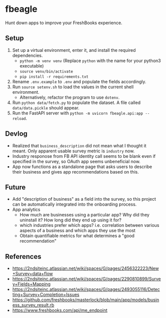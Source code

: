 # fbeagle

Hunt down apps to improve your FreshBooks experience.

## Setup

1. Set up a virtual environment, enter it, and install the required dependencies.
    - `python -m venv venv` (Replace `python` with the name for your python3 executable)
    - `source venv/bin/activate`
    - `pip install -r requirements.txt`
2. Rename `.env.example` to `.env` and populate the fields accordingly.
3. Run `source setenv.sh` to load the values in the current shell environment.
    - Alternatively, refactor the program to use `dotenv`.
4. Run `python data/fetch.py` to populate the dataset. A file called `data/data.pickle` should appear.
5. Run the FastAPI server with `python -m uvicorn fbeagle.api:app --reload`.

## Devlog

- Realized that `business_description` did not mean what I thought it meant. Only apparent usable survey metric is `industry` now.
- Industry responose from FB API identity call seems to be blank even if specified in the survey, so OAuth app seems unbeneficial now.
- App now functions as a standalone page that asks users to describe their business and gives app recommendations based on this.

## Future

- Add "description of business" as a field into the survey, so this project can be automatically integrated into the onboarding process.
- App analytics
    - How much are businesses using a particular app? Why did they uninstall it? How long did they end up using it for?
    - which industries prefer which apps? i.e. correlation between various aspects of a business and which apps they use the most
    - Obtain quantifiable metrics for what determines a "good recommendation"

## References

- https://2ndsiteinc.atlassian.net/wiki/spaces/G/pages/2456322223/New+Survey+data+flow
- https://2ndsiteinc.atlassian.net/wiki/spaces/G/pages/2290810899/Survey+Fields+Mapping
- https://2ndsiteinc.atlassian.net/wiki/spaces/G/pages/2493055116/Detecting+Survey+Completion+Issues
- https://github.com/freshbooks/masterlock/blob/main/app/models/business_survey_result.rb
- https://www.freshbooks.com/api/me_endpoint
